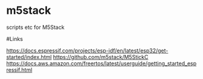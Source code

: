 # m5stack
scripts etc for M5Stack

#Links

https://docs.espressif.com/projects/esp-idf/en/latest/esp32/get-started/index.html
https://github.com/m5stack/M5StickC
https://docs.aws.amazon.com/freertos/latest/userguide/getting_started_espressif.html
